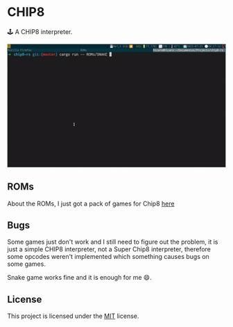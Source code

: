 # CHIP8

:joystick: A CHIP8 interpreter.

![gif](./gameplay.gif)

## ROMs
About the ROMs, I just got a pack of games for Chip8 [here](https://www.zophar.net/pdroms/chip8/chip-8-games-pack.html)

## Bugs
Some games just don't work and I still need to figure out the problem, it is just a simple CHIP8 interpreter,
not a Super Chip8 interpreter, therefore some opcodes weren't implemented which something causes bugs on some games. 

Snake game works fine and it is enough for me :smile:.

## License
This project is licensed under the [MIT](LICENSE) license.
